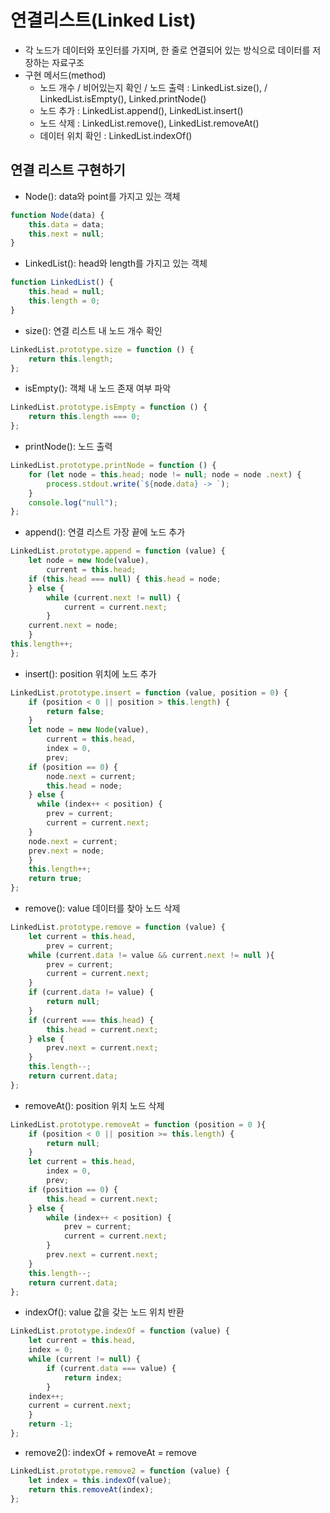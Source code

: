 # 연결리스트(Linked List)

- 각 노드가 데이터와 포인터를 가지며, 한 줄로 연결되어 있는 방식으로 데이터를 저장하는 자료구조
- 구현 메서드(method)
    - 노드 개수 / 비어있는지 확인 / 노드 출력 : LinkedList.size(), / LinkedList.isEmpty(), Linked.printNode()
    - 노드 추가 : LinkedList.append(), LinkedList.insert()
    - 노드 삭제 : LinkedList.remove(), LinkedList.removeAt()
    - 데이터 위치 확인 : LinkedList.indexOf()
    

## 연결 리스트 구현하기

- Node(): data와 point를 가지고 있는 객체

```jsx
function Node(data) {
	this.data = data; 
	this.next = null;
}
```

- LinkedList(): head와 length를 가지고 있는 객체

```jsx
function LinkedList() {
	this.head = null; 
	this.length = 0;
}
```

- size(): 연결 리스트 내 노드 개수 확인

```jsx
LinkedList.prototype.size = function () {
	return this.length; 
};
```

- isEmpty(): 객체 내 노드 존재 여부 파악

```jsx
LinkedList.prototype.isEmpty = function () {
	return this.length === 0; 
};
```

- printNode(): 노드 출력

```jsx
LinkedList.prototype.printNode = function () {
    for (let node = this.head; node != null; node = node .next) {
        process.stdout.write(`${node.data} -> `); 
    }
    console.log("null"); 
};
```

- append(): 연결 리스트 가장 끝에 노드 추가

```jsx
LinkedList.prototype.append = function (value) {
    let node = new Node(value), 
        current = this.head;
    if (this.head === null) { this.head = node;
    } else {
        while (current.next != null) { 
            current = current.next;
        }
    current.next = node; 
    }
this.length++; 
};
```

- insert(): position 위치에 노드 추가

```jsx
LinkedList.prototype.insert = function (value, position = 0) { 
    if (position < 0 || position > this.length) {
        return false; 
    }
    let node = new Node(value), 
        current = this.head, 
        index = 0,
        prev;
    if (position == 0) { 
        node.next = current; 
        this.head = node;
    } else {
      while (index++ < position) { 
        prev = current;
        current = current.next; 
    }
    node.next = current; 
    prev.next = node;
    }
    this.length++; 
    return true;
};
```

- remove(): value 데이터를 찾아 노드 삭제

```jsx
LinkedList.prototype.remove = function (value) {
    let current = this.head, 
        prev = current;
    while (current.data != value && current.next != null ){
        prev = current; 
        current = current.next;
    }
    if (current.data != value) { 
        return null;
    }
    if (current === this.head) { 
        this.head = current.next;
    } else {
        prev.next = current.next; 
    }
    this.length--; 
    return current.data;
};
```

- removeAt(): position 위치 노드 삭제

```jsx
LinkedList.prototype.removeAt = function (position = 0 ){
    if (position < 0 || position >= this.length) { 
        return null;
    }
    let current = this.head, 
        index = 0,
        prev;
    if (position == 0) {
        this.head = current.next; 
    } else {
        while (index++ < position) { 
            prev = current;
            current = current.next; 
        }
        prev.next = current.next; 
    }
    this.length--; 
    return current.data;
};
```

- indexOf(): value 값을 갖는 노드 위치 반환

```jsx
LinkedList.prototype.indexOf = function (value) {
    let current = this.head, 
    index = 0;
    while (current != null) {
        if (current.data === value) { 
            return index;
        } 
    index++;
    current = current.next; 
    }
    return -1; 
};
```

- remove2(): indexOf + removeAt = remove

```jsx
LinkedList.prototype.remove2 = function (value) {
    let index = this.indexOf(value); 
    return this.removeAt(index);
};
```
